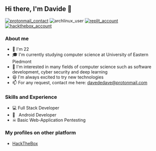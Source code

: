 ## Hi there, I'm Davide 👋
[![protonmail_contact](https://img.shields.io/badge/ProtonMail-8B89CC?style=for-the-badge&logo=protonmail&logoColor=white)](mailto://davededave@protonmail.com)
![archlinux_user](https://img.shields.io/badge/Arch_Linux-1793D1?style=for-the-badge&logo=arch-linux&logoColor=white)
[![replit_account](https://img.shields.io/badge/Repl.it-%230D101E.svg?style=for-the-badge&logo=replit&logoColor=white)](https://www.replit.com/@DaveDeDave)
[![hackthebox_account](https://img.shields.io/badge/HackTheBox-9acb12?style=for-the-badge&logo=hackthebox&logoColor=white)](https://app.hackthebox.eu/profile/361898)

### About me
- 🎂 I'm 22
- 🎓 I'm currently studying computer science at University of Eastern Piedmont
- 📖 I'm interested in many fields of computer science such as software development, cyber security and deep learning
- 😆 I'm always excited to try new technologies
- 📫 For any request, contact me here: davededave@protonmail.com 

### Skills and Experience
- 💻 Full Stack Developer
- 📱 &nbsp; Android Developer
- ☠ Basic Web-Application Pentesting

### My profiles on other platform
- [HackTheBox](https://app.hackthebox.eu/profile/361898)
